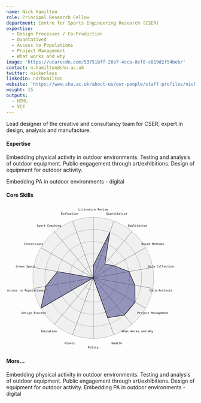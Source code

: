 ```yaml
---
name: Nick Hamilton
role: Principal Research Fellow
department: Centre for Sports Engineering Research (CSER)
expertise:
  - Design Processes / Co-Production
  - Quantatived
  - Access to Populations
  - Project Management
  - What works and why
image: 'https://ucarecdn.com/53751bff-26e7-4cca-8ef8-c819d2f54beb/'
contact: n.hamilton@shu.ac.uk
twitter: nickerless
linkedin: ndrhamilton
website: 'https://www.shu.ac.uk/about-us/our-people/staff-profiles/nick-hamilton'
weight: 15
outputs:
  - HTML
  - VCF
---
```


Lead designer of the creative and consultancy team for CSER, expert in design, analysis and manufacture.

#### Expertise

Embedding physical activity in outdoor environments. Testing and analysis of outdoor equipment. Public engagement through art/exhibitions. Design of equipment for outdoor activity.


Embedding PA in outdoor environments - digital

#### Core Skills

<svg version="1" xmlns="http://www.w3.org/2000/svg" viewBox="-10 0 130 100">
	<style>
		.axis {
			stroke: #555;
			stroke-width: .2;
		}
		.scale {
			fill: #f0f0f0;
			stroke: #999;
			stroke-width: .2;
		}
		.shape {
			fill-opacity: .5;
			stroke-width: .3;
		}
		.shape:hover { fill-opacity: .6; }
		.shape.person { fill: #3a3b87; stroke: #000000; }
	</style>
	<g transform="translate(50.0000,50.0000)"><g><circle class="scale" fill="none" r="41.66666666666667"></circle><circle class="scale" fill="none" r="33.333333333333336"></circle><circle class="scale" fill="none" r="25.000000000000004"></circle><circle class="scale" fill="none" r="16.666666666666668"></circle><circle class="scale" fill="none" r="8.333333333333334"></circle></g><g><polyline class="axis" points="0.0000,0.0000 0.0000,-41.6667"></polyline><polyline class="axis" points="0.0000,0.0000 14.2508,-39.1539"></polyline><polyline class="axis" points="0.0000,0.0000 26.7828,-31.9185"></polyline><polyline class="axis" points="0.0000,0.0000 36.0844,-20.8333"></polyline><polyline class="axis" points="0.0000,0.0000 41.0337,-7.2353"></polyline><polyline class="axis" points="0.0000,0.0000 41.0337,7.2353"></polyline><polyline class="axis" points="0.0000,0.0000 36.0844,20.8333"></polyline><polyline class="axis" points="0.0000,0.0000 26.7828,31.9185"></polyline><polyline class="axis" points="0.0000,0.0000 14.2508,39.1539"></polyline><polyline class="axis" points="0.0000,0.0000 0.0000,41.6667"></polyline><polyline class="axis" points="0.0000,0.0000 -14.2508,39.1539"></polyline><polyline class="axis" points="0.0000,0.0000 -26.7828,31.9185"></polyline><polyline class="axis" points="0.0000,0.0000 -36.0844,20.8333"></polyline><polyline class="axis" points="0.0000,0.0000 -41.0337,7.2353"></polyline><polyline class="axis" points="0.0000,0.0000 -41.0337,-7.2353"></polyline><polyline class="axis" points="0.0000,0.0000 -36.0844,-20.8333"></polyline><polyline class="axis" points="0.0000,0.0000 -26.7828,-31.9185"></polyline><polyline class="axis" points="0.0000,0.0000 -14.2508,-39.1539"></polyline></g><g><path class="shape person" d="M0.0000,-8.3333L11.4007,-31.3231L8.0348,-9.5756L14.4338,-8.3333L24.6202,-4.3412L28.7236,5.0647L28.8675,16.6667L21.4263,25.5348L9.9756,27.4077L0.0000,0.0000L0.0000,0.0000L0.0000,0.0000L-36.0844,20.8333L-32.8269,5.7883L-24.6202,-4.3412L0.0000,0.0000L0.0000,0.0000L0.0000,0.0000z"></path></g><g><text class="caption" text-anchor="middle" font-size="2" font-family="DejaVu Sans Mono, Helvetica, sans-serif" x="0.0000" y="-47.5000" dy="1">Literature Review</text><text class="caption" text-anchor="middle" font-size="2" font-family="DejaVu Sans Mono, Helvetica, sans-serif" x="16.2460" y="-44.6354" dy="1">Quantitative</text><text class="caption" text-anchor="middle" font-size="2" font-family="DejaVu Sans Mono, Helvetica, sans-serif" x="30.5324" y="-36.3871" dy="1">Qualitative</text><text class="caption" text-anchor="middle" font-size="2" font-family="DejaVu Sans Mono, Helvetica, sans-serif" x="41.1362" y="-23.7500" dy="1">Mixed Methods</text><text class="caption" text-anchor="middle" font-size="2" font-family="DejaVu Sans Mono, Helvetica, sans-serif" x="46.7784" y="-8.2483" dy="1">Data Collection</text><text class="caption" text-anchor="middle" font-size="2" font-family="DejaVu Sans Mono, Helvetica, sans-serif" x="46.7784" y="8.2483" dy="1">Data Analysis</text><text class="caption" text-anchor="middle" font-size="2" font-family="DejaVu Sans Mono, Helvetica, sans-serif" x="41.1362" y="23.7500" dy="1">Project Management</text><text class="caption" text-anchor="middle" font-size="2" font-family="DejaVu Sans Mono, Helvetica, sans-serif" x="30.5324" y="36.3871" dy="1">What Works and Why</text><text class="caption" text-anchor="middle" font-size="2" font-family="DejaVu Sans Mono, Helvetica, sans-serif" x="16.2460" y="44.6354" dy="1">Health</text><text class="caption" text-anchor="middle" font-size="2" font-family="DejaVu Sans Mono, Helvetica, sans-serif" x="0.0000" y="47.5000" dy="1">Policy</text><text class="caption" text-anchor="middle" font-size="2" font-family="DejaVu Sans Mono, Helvetica, sans-serif" x="-16.2460" y="44.6354" dy="1">Plants</text><text class="caption" text-anchor="middle" font-size="2" font-family="DejaVu Sans Mono, Helvetica, sans-serif" x="-30.5324" y="36.3871" dy="1">Education</text><text class="caption" text-anchor="middle" font-size="2" font-family="DejaVu Sans Mono, Helvetica, sans-serif" x="-41.1362" y="23.7500" dy="1">Design Process</text><text class="caption" text-anchor="middle" font-size="2" font-family="DejaVu Sans Mono, Helvetica, sans-serif" x="-46.7784" y="8.2483" dy="1">Access to Populations</text><text class="caption" text-anchor="middle" font-size="2" font-family="DejaVu Sans Mono, Helvetica, sans-serif" x="-46.7784" y="-8.2483" dy="1">Green Space</text><text class="caption" text-anchor="middle" font-size="2" font-family="DejaVu Sans Mono, Helvetica, sans-serif" x="-41.1362" y="-23.7500" dy="1">Connections</text><text class="caption" text-anchor="middle" font-size="2" font-family="DejaVu Sans Mono, Helvetica, sans-serif" x="-30.5324" y="-36.3871" dy="1">Sport Coaching</text><text class="caption" text-anchor="middle" font-size="2" font-family="DejaVu Sans Mono, Helvetica, sans-serif" x="-16.2460" y="-44.6354" dy="1">Evaluation</text></g></g>
</svg>

#### More...

Embedding physical activity in outdoor environments. Testing and analysis of outdoor equipment. Public engagement through art/exhibitions. Design of equipment for outdoor activity.
Embedding PA in outdoor environments - digital
